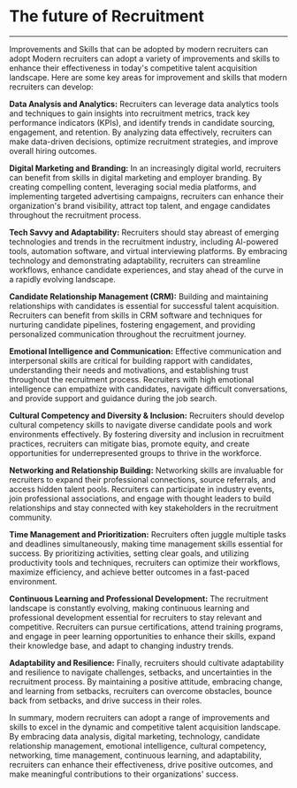 
# The future of Recruitment
***

Improvements and Skills that can be adopted by modern recruiters can adopt
Modern recruiters can adopt a variety of improvements and skills to enhance their effectiveness in today's competitive talent acquisition landscape. Here are some key areas for improvement and skills that modern recruiters can develop:

**Data Analysis and Analytics:** Recruiters can leverage data analytics tools and techniques to gain insights into recruitment metrics, track key performance indicators (KPIs), and identify trends in candidate sourcing, engagement, and retention. By analyzing data effectively, recruiters can make data-driven decisions, optimize recruitment strategies, and improve overall hiring outcomes.

**Digital Marketing and Branding:** In an increasingly digital world, recruiters can benefit from skills in digital marketing and employer branding. By creating compelling content, leveraging social media platforms, and implementing targeted advertising campaigns, recruiters can enhance their organization's brand visibility, attract top talent, and engage candidates throughout the recruitment process.

**Tech Savvy and Adaptability:** Recruiters should stay abreast of emerging technologies and trends in the recruitment industry, including AI-powered tools, automation software, and virtual interviewing platforms. By embracing technology and demonstrating adaptability, recruiters can streamline workflows, enhance candidate experiences, and stay ahead of the curve in a rapidly evolving landscape.

**Candidate Relationship Management (CRM):** Building and maintaining relationships with candidates is essential for successful talent acquisition. Recruiters can benefit from skills in CRM software and techniques for nurturing candidate pipelines, fostering engagement, and providing personalized communication throughout the recruitment journey.

**Emotional Intelligence and Communication:** Effective communication and interpersonal skills are critical for building rapport with candidates, understanding their needs and motivations, and establishing trust throughout the recruitment process. Recruiters with high emotional intelligence can empathize with candidates, navigate difficult conversations, and provide support and guidance during the job search.

**Cultural Competency and Diversity & Inclusion:** Recruiters should develop cultural competency skills to navigate diverse candidate pools and work environments effectively. By fostering diversity and inclusion in recruitment practices, recruiters can mitigate bias, promote equity, and create opportunities for underrepresented groups to thrive in the workforce.

**Networking and Relationship Building:** Networking skills are invaluable for recruiters to expand their professional connections, source referrals, and access hidden talent pools. Recruiters can participate in industry events, join professional associations, and engage with thought leaders to build relationships and stay connected with key stakeholders in the recruitment community.

**Time Management and Prioritization:** Recruiters often juggle multiple tasks and deadlines simultaneously, making time management skills essential for success. By prioritizing activities, setting clear goals, and utilizing productivity tools and techniques, recruiters can optimize their workflows, maximize efficiency, and achieve better outcomes in a fast-paced environment.

**Continuous Learning and Professional Development:** The recruitment landscape is constantly evolving, making continuous learning and professional development essential for recruiters to stay relevant and competitive. Recruiters can pursue certifications, attend training programs, and engage in peer learning opportunities to enhance their skills, expand their knowledge base, and adapt to changing industry trends.

**Adaptability and Resilience:** Finally, recruiters should cultivate adaptability and resilience to navigate challenges, setbacks, and uncertainties in the recruitment process. By maintaining a positive attitude, embracing change, and learning from setbacks, recruiters can overcome obstacles, bounce back from setbacks, and drive success in their roles.

In summary, modern recruiters can adopt a range of improvements and skills to excel in the dynamic and competitive talent acquisition landscape. By embracing data analysis, digital marketing, technology, candidate relationship management, emotional intelligence, cultural competency, networking, time management, continuous learning, and adaptability, recruiters can enhance their effectiveness, drive positive outcomes, and make meaningful contributions to their organizations' success.
